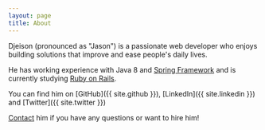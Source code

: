 ```yaml
---
layout: page
title: About
---
```


Djeison (pronounced as "Jason") is a passionate web developer who enjoys building solutions that improve and ease people's daily lives.

He has working experience with Java 8 and [Spring Framework](https://spring.io/) and is currently studying [Ruby on Rails](http://rubyonrails.org/).

You can find him on [GitHub]({{ site.github }}), [LinkedIn]({{ site.linkedin }}) and [Twitter]({{ site.twitter }})

[Contact](/contact) him if you have any questions or want to hire him!